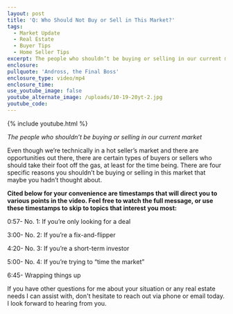 ```yaml
---
layout: post
title: 'Q: Who Should Not Buy or Sell in This Market?'
tags:
  - Market Update
  - Real Estate
  - Buyer Tips
  - Home Seller Tips
excerpt: The people who shouldn’t be buying or selling in our current market
enclosure:
pullquote: 'Andross, the Final Boss'
enclosure_type: video/mp4
enclosure_time:
use_youtube_image: false
youtube_alternate_image: /uploads/10-19-20yt-2.jpg
youtube_code:
---
```


{% include youtube.html %}

*The people who shouldn’t be buying or selling in our current market*

Even though we’re technically in a hot seller’s market and there are opportunities out there, there are certain types of buyers or sellers who should take their foot off the gas, at least for the time being. There are four specific reasons you shouldn’t be buying or selling in this market that maybe you hadn’t thought about.

**Cited below for your convenience are timestamps that will direct you to various points in the video. Feel free to watch the full message, or use these timestamps to skip to topics that interest you most:&nbsp;**

0:57- No. 1: If you’re only looking for a deal

3:00- No. 2: If you’re a fix-and-flipper

4:20- No. 3: If you’re a short-term investor

5:00- No. 4: If you’re trying to “time the market”

6:45- Wrapping things up

If you have other questions for me about your situation or any real estate needs I can assist with, don't hesitate to reach out via phone or email today. I look forward to hearing from you.